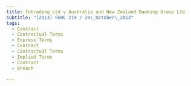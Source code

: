 ```yaml
---
title: Intrading Ltd v Australia and New Zealand Banking Group Ltd
subtitle: "[2013] SGHC 219 / 24\_October\_2013"
tags:
  - Contract
  - Contractual Terms
  - Express Terms
  - Contract
  - Contractual Terms
  - Implied Terms
  - Contract
  - Breach

---
```


